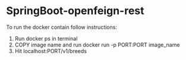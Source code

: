 # SpringBoot-openfeign-rest

To run the docker contain follow instructions:

1. Run docker ps in terminal
2. COPY image name and run docker run -p PORT:PORT image_name
3. Hit localhost:PORT/v1/breeds 
